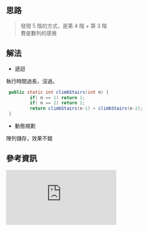 ## 思路

> 發現 5 階的方式，是第 4 階 + 第 3 階  
> 費是數列的感覺

## 解法

- 遞迴

執行時間過長，沒過。

```java
 public static int climbStairs(int n) {
         if( n == 1) return 1;
         if( n == 2) return 2;
         return climbStairs(n-1) + climbStairs(n-2);
 }

```

- 動態規劃

陣列儲存，效果不錯

## 參考資訊
![演算法](http://www.csie.ntnu.edu.tw/~u91029/DynamicProgramming.html)

